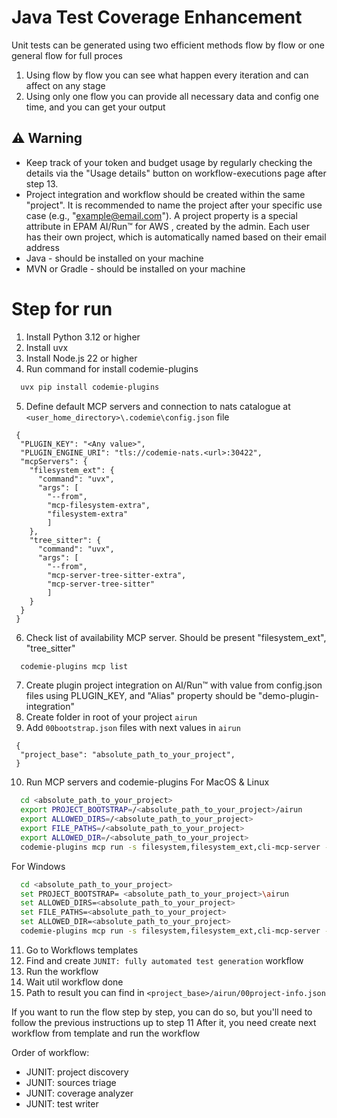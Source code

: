 # Java Test Coverage Enhancement

Unit tests can be generated using two efficient methods flow by flow or one general flow for full proces 

1. Using flow by flow you can see what happen every iteration and can affect on any stage 
2. Using only one flow you can provide all necessary data and config one time, and you can get your output 

## ⚠️ Warning

- Keep track of your token and budget usage by regularly checking the details via the "Usage details" button on workflow-executions page after step 13.
- Project integration and workflow should be created within the same "project". It is recommended to name the project after your specific use case (e.g., "example@email.com").
  A project property is a special attribute in EPAM AI/Run™ for AWS , created by the admin. Each user has their own project, which is automatically named based on their email address
- Java - should be installed on your machine
- MVN or Gradle - should be installed on your machine

# Step for run
1. Install Python 3.12 or higher
2. Install uvx
3. Install Node.js 22 or higher
4. Run command for install codemie-plugins
```bash
  uvx pip install codemie-plugins
```

5. Define default MCP servers and connection to nats catalogue  at ```<user_home_directory>\.codemie\config.json``` file
```
 {
  "PLUGIN_KEY": "<Any value>",
  "PLUGIN_ENGINE_URI": "tls://codemie-nats.<url>:30422",
  "mcpServers": {
    "filesystem_ext": {
      "command": "uvx",
      "args": [
        "--from",
        "mcp-filesystem-extra",
        "filesystem-extra"
        ]
    },
    "tree_sitter": {
      "command": "uvx",
      "args": [
        "--from",
        "mcp-server-tree-sitter-extra",
        "mcp-server-tree-sitter"
        ]
    }
  }
 } 
   ```
6. Check list of availability MCP server. Should be present "filesystem_ext", "tree_sitter"
```bash
  codemie-plugins mcp list
```
7. Create plugin project integration on AI/Run™ with value from config.json files using PLUGIN_KEY, and "Alias" property should be  "demo-plugin-integration"
8. Create folder in root of your project ```airun```
9. Add ```00bootstrap.json``` files with next values in ```airun```
```
 {
  "project_base": "absolute_path_to_your_project",  
 }
```
10. Run MCP servers and codemie-plugins
    For MacOS & Linux
```bash
  cd <absolute_path_to_your_project>
  export PROJECT_BOOTSTRAP=/<absolute_path_to_your_project>/airun
  export ALLOWED_DIRS=/<absolute_path_to_your_project>
  export FILE_PATHS=/<absolute_path_to_your_project>
  export ALLOWED_DIR=/<absolute_path_to_your_project>
  codemie-plugins mcp run -s filesystem,filesystem_ext,cli-mcp-server -e cli-mcp-server=ALLOWED_DIR -e filesystem_ext=ALLOWED_DIR,PROJECT_BOOTSTRAP
```
For Windows
```bash
  cd <absolute_path_to_your_project>
  set PROJECT_BOOTSTRAP= <absolute_path_to_your_project>\airun
  set ALLOWED_DIRS=<absolute_path_to_your_project>
  set FILE_PATHS=<absolute_path_to_your_project>
  set ALLOWED_DIR=<absolute_path_to_your_project>
  codemie-plugins mcp run -s filesystem,filesystem_ext,cli-mcp-server -e cli-mcp-server=ALLOWED_DIR -e filesystem_ext=ALLOWED_DIR,PROJECT_BOOTSTRAP
```
11. Go to Workflows templates
12. Find and create ```JUNIT: fully automated test generation``` workflow
13. Run the workflow
14. Wait util workflow done
15. Path to result you can find in ```<project_base>/airun/00project-info.json```


If you want to run the flow step by step, you can do so, but you'll need to follow the previous instructions up to step 11
After it, you need create next workflow from template and run the workflow

Order of workflow:
- JUNIT: project discovery
- JUNIT: sources triage
- JUNIT: coverage analyzer
- JUNIT: test writer